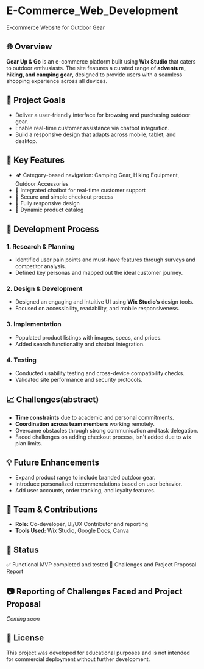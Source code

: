 # E-Commerce_Web_Development
E-commerce Website for Outdoor Gear

## 🌐 Overview
**Gear Up & Go** is an e-commerce platform built using **Wix Studio** that caters to outdoor enthusiasts. The site features a curated range of **adventure, hiking, and camping gear**, designed to provide users with a seamless shopping experience across all devices.



## 🎯 Project Goals
- Deliver a user-friendly interface for browsing and purchasing outdoor gear.
- Enable real-time customer assistance via chatbot integration.
- Build a responsive design that adapts across mobile, tablet, and desktop.


## 🚀 Key Features
- 🏕️ Category-based navigation: Camping Gear, Hiking Equipment, Outdoor Accessories
- 💬 Integrated chatbot for real-time customer support
- 🔐 Secure and simple checkout process
- 📱 Fully responsive design
- 🛒 Dynamic product catalog


## 🔧 Development Process

### 1. Research & Planning
- Identified user pain points and must-have features through surveys and competitor analysis.
- Defined key personas and mapped out the ideal customer journey.

### 2. Design & Development
- Designed an engaging and intuitive UI using **Wix Studio’s** design tools.
- Focused on accessibility, readability, and mobile responsiveness.

### 3. Implementation
- Populated product listings with images, specs, and prices.
- Added search functionality and chatbot integration.

### 4. Testing
- Conducted usability testing and cross-device compatibility checks.
- Validated site performance and security protocols.


## 📈 Challenges(abstract)
- **Time constraints** due to academic and personal commitments.
- **Coordination across team members** working remotely.
- Overcame obstacles through strong communication and task delegation.
- Faced challenges on adding checkout process, isn't added due to wix plan limits.


## 💡 Future Enhancements
- Expand product range to include branded outdoor gear.
- Introduce personalized recommendations based on user behavior.
- Add user accounts, order tracking, and loyalty features.


## 👥 Team & Contributions
- **Role:** Co-developer, UI/UX Contributor and reporting  
- **Tools Used:** Wix Studio, Google Docs, Canva



## 📌 Status
✅ Functional MVP completed and tested
🔄 Challenges and Project Proposal Report

## 📷 Reporting of Challenges Faced and Project Proposal
*Coming soon*


## 📝 License
This project was developed for educational purposes and is not intended for commercial deployment without further development.

